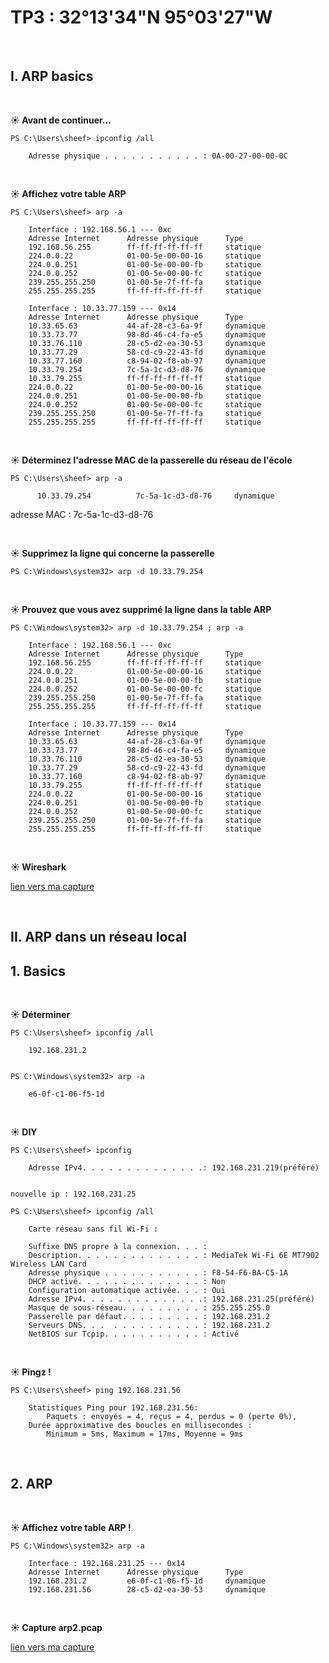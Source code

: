 # TP3 : 32°13'34"N 95°03'27"W

<br />

## I. ARP basics

<br />

**☀️ Avant de continuer...**

    PS C:\Users\sheef> ipconfig /all

        Adresse physique . . . . . . . . . . . : 0A-00-27-00-00-0C

<br />

**☀️ Affichez votre table ARP**

    PS C:\Users\sheef> arp -a

        Interface : 192.168.56.1 --- 0xc
        Adresse Internet      Adresse physique      Type
        192.168.56.255        ff-ff-ff-ff-ff-ff     statique
        224.0.0.22            01-00-5e-00-00-16     statique
        224.0.0.251           01-00-5e-00-00-fb     statique
        224.0.0.252           01-00-5e-00-00-fc     statique
        239.255.255.250       01-00-5e-7f-ff-fa     statique
        255.255.255.255       ff-ff-ff-ff-ff-ff     statique

        Interface : 10.33.77.159 --- 0x14
        Adresse Internet      Adresse physique      Type
        10.33.65.63           44-af-28-c3-6a-9f     dynamique
        10.33.73.77           98-8d-46-c4-fa-e5     dynamique
        10.33.76.110          28-c5-d2-ea-30-53     dynamique
        10.33.77.29           58-cd-c9-22-43-fd     dynamique
        10.33.77.160          c8-94-02-f8-ab-97     dynamique
        10.33.79.254          7c-5a-1c-d3-d8-76     dynamique
        10.33.79.255          ff-ff-ff-ff-ff-ff     statique
        224.0.0.22            01-00-5e-00-00-16     statique
        224.0.0.251           01-00-5e-00-00-fb     statique
        224.0.0.252           01-00-5e-00-00-fc     statique
        239.255.255.250       01-00-5e-7f-ff-fa     statique
        255.255.255.255       ff-ff-ff-ff-ff-ff     statique

<br />

**☀️ Déterminez l'adresse MAC de la passerelle du réseau de l'école**

    PS C:\Users\sheef> arp -a

          10.33.79.254          7c-5a-1c-d3-d8-76     dynamique

adresse MAC : 7c-5a-1c-d3-d8-76

<br />

**☀️ Supprimez la ligne qui concerne la passerelle**

    PS C:\Windows\system32> arp -d 10.33.79.254 

<br />

**☀️ Prouvez que vous avez supprimé la ligne dans la table ARP**

    PS C:\Windows\system32> arp -d 10.33.79.254 ; arp -a

        Interface : 192.168.56.1 --- 0xc
        Adresse Internet      Adresse physique      Type
        192.168.56.255        ff-ff-ff-ff-ff-ff     statique
        224.0.0.22            01-00-5e-00-00-16     statique
        224.0.0.251           01-00-5e-00-00-fb     statique
        224.0.0.252           01-00-5e-00-00-fc     statique
        239.255.255.250       01-00-5e-7f-ff-fa     statique
        255.255.255.255       ff-ff-ff-ff-ff-ff     statique

        Interface : 10.33.77.159 --- 0x14
        Adresse Internet      Adresse physique      Type
        10.33.65.63           44-af-28-c3-6a-9f     dynamique
        10.33.73.77           98-8d-46-c4-fa-e5     dynamique
        10.33.76.110          28-c5-d2-ea-30-53     dynamique
        10.33.77.29           58-cd-c9-22-43-fd     dynamique
        10.33.77.160          c8-94-02-f8-ab-97     dynamique
        10.33.79.255          ff-ff-ff-ff-ff-ff     statique
        224.0.0.22            01-00-5e-00-00-16     statique
        224.0.0.251           01-00-5e-00-00-fb     statique
        224.0.0.252           01-00-5e-00-00-fc     statique
        239.255.255.250       01-00-5e-7f-ff-fa     statique
        255.255.255.255       ff-ff-ff-ff-ff-ff     statique

<br />

**☀️ Wireshark**

[lien vers ma capture](arp1.pcapng)

<br />

## II. ARP dans un réseau local
## 1. Basics

<br />

**☀️ Déterminer**

    PS C:\Users\sheef> ipconfig /all
    
        192.168.231.2


    PS C:\Windows\system32> arp -a

        e6-0f-c1-06-f5-1d

<br />

**☀️ DIY**


    PS C:\Users\sheef> ipconfig

        Adresse IPv4. . . . . . . . . . . . . .: 192.168.231.219(préféré)


    nouvelle ip : 192.168.231.25 

    PS C:\Users\sheef> ipconfig /all

        Carte réseau sans fil Wi-Fi :

        Suffixe DNS propre à la connexion. . . :
        Description. . . . . . . . . . . . . . : MediaTek Wi-Fi 6E MT7902 Wireless LAN Card
        Adresse physique . . . . . . . . . . . : F8-54-F6-BA-C5-1A
        DHCP activé. . . . . . . . . . . . . . : Non
        Configuration automatique activée. . . : Oui
        Adresse IPv4. . . . . . . . . . . . . .: 192.168.231.25(préféré)
        Masque de sous-réseau. . . . . . . . . : 255.255.255.0
        Passerelle par défaut. . . . . . . . . : 192.168.231.2
        Serveurs DNS. . .  . . . . . . . . . . : 192.168.231.2
        NetBIOS sur Tcpip. . . . . . . . . . . : Activé

<br />

**☀️ Pingz !**

    PS C:\Users\sheef> ping 192.168.231.56

        Statistiques Ping pour 192.168.231.56:
            Paquets : envoyés = 4, reçus = 4, perdus = 0 (perte 0%),
        Durée approximative des boucles en millisecondes :
            Minimum = 5ms, Maximum = 17ms, Moyenne = 9ms

<br />

## 2. ARP

<br />

**☀️ Affichez votre table ARP !**

    PS C:\Windows\system32> arp -a

        Interface : 192.168.231.25 --- 0x14
        Adresse Internet      Adresse physique      Type
        192.168.231.2         e6-0f-c1-06-f5-1d     dynamique
        192.168.231.56        28-c5-d2-ea-30-53     dynamique

<br />

**☀️ Capture arp2.pcap**

[lien vers ma capture](arp2.pcapng)

